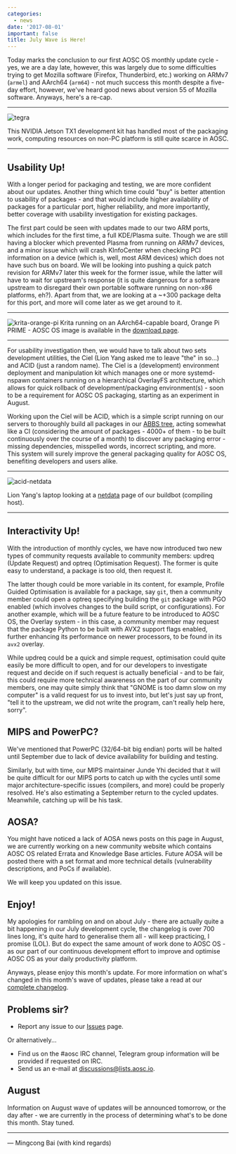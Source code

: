 ```yaml
---
categories:
  - news
date: '2017-08-01'
important: false
title: July Wave is Here!
---
```



Today marks the conclusion to our first AOSC OS monthly update cycle - yes, we are a day late, however, this was largely due to some difficulties trying to get Mozilla software (Firefox, Thunderbird, etc.) working on ARMv7 (`armel`) and AArch64 (`arm64`) - not much success this month despite a five-day effort, however, we've heard good news about version 55 of Mozilla software. Anyways, here's a re-cap.

--------

![tegra](/assets/news/news/2017-july-tegra-building.jpg)

This NVIDIA Jetson TX1 development kit has handled most of the packaging work, computing resources on non-PC platform is still quite scarce in AOSC.

--------

Usability Up!
-------------

With a longer period for packaging and testing, we are more confident about our updates. Another thing which time could "buy" is better attention to usability of packages - and that would include higher availability of packages for a particular port, higher reliability, and more importantly, better coverage with usability investigation for existing packages.

The first part could be seen with updates made to our two ARM ports, which includes for the first time, a full KDE/Plasma suite. Though we are still having a blocker which prevented Plasma from running on ARMv7 devices, and a minor issue which will crash KInfoCenter when checking PCI information on a device (which is, well, most ARM devices) which does not have such bus on board. We will be looking into pushing a quick patch revision for ARMv7 later this week for the former issue, while the latter will have to wait for upstream's response (it is quite dangerous for a software upstream to disregard their own portable software running on non-x86 platforms, eh?). Apart from that, we are looking at a ~+300 package delta for this port, and more will come later as we get around to it.

--------

![krita-orange-pi](/assets/news/news/2017-july-calligra.jpg)
Krita running on an AArch64-capable board, Orange Pi PRIME - AOSC OS image is available in the [download page](https://aosc.io/os-download).

--------

For usability investigation then, we would have to talk about two sets development utilities, the Ciel (Lion Yang asked me to leave "the" in so...) and ACID (just a random name). The Ciel is a (development) environment deployment and manipulation kit which manages one or more systemd-nspawn containers running on a hierarchical OverlayFS architecture, which allows for quick rollback of development/packaging environment(s) - soon to be a requirement for AOSC OS packaging, starting as an experiment in August.

Working upon the Ciel will be ACID, which is a simple script running on our servers to thoroughly build all packages in our [ABBS tree](https://github.com/AOSC-Dev/aosc-os-abbs/), acting somewhat like a CI (considering the amount of packages - 4000+ of them - to be built continuously over the course of a month) to discover any packaging error - missing dependencies, misspelled words, incorrect scripting, and more. This system will surely improve the general packaging quality for AOSC OS, benefiting developers and users alike.

--------

![acid-netdata](/assets/news/news/2017-july-acid-status.jpg)

Lion Yang's laptop looking at a [netdata](https://my-netdata.io/) page of our buildbot (compiling host).

--------

Interactivity Up!
-----------------

With the introduction of monthly cycles, we have now introduced two new types of community requests available to community members: updreq (Update Request) and optreq (Optimisation Request). The former is quite easy to understand, a package is too old, then request it.

The latter though could be more variable in its content, for example, Profile Guided Optimisation is available for a package, say `git`, then a community member could open a optreq specifying building the `git` package with PGO enabled (which involves changes to the build script, or configurations). For another example, which will be a future feature to be introduced to AOSC OS, the Overlay system - in this case, a community member may request that the package Python to be built with AVX2 support flags enabled, further enhancing its performance on newer processors, to be found in its `avx2` overlay.

While updreq could be a quick and simple request, optimisation could quite easily be more difficult to open, and for our developers to investigate request and decide on if such request is actually beneficial - and to be fair, this could require more technical awareness on the part of our community members, one may quite simply think that "GNOME is too damn slow on my computer" is a valid request for us to invest into, but let's just say up front, "tell it to the upstream, we did not write the program, can't really help here, sorry".

MIPS and PowerPC?
-----------------

We've mentioned that PowerPC (32/64-bit big endian) ports will be halted until September due to lack of device availability for building and testing.

Similarly, but with time, our MIPS maintainer Junde Yhi decided that it will be quite difficult for our MIPS ports to catch up with the cycles until some major architecture-specific issues (compilers, and more) could be properly resolved. He's also estimating a September return to the cycled updates. Meanwhile, catching up will be his task.

AOSA?
-----

You might have noticed a lack of AOSA news posts on this page in August, we are currently working on a new community website which contains AOSC OS related Errata and Knowledge Base articles. Future AOSA will be posted there with a set format and more technical details (vulnerability descriptions, and PoCs if available).

We will keep you updated on this issue.

Enjoy!
------

My apologies for rambling on and on about July - there are actually quite a bit happening in our July development cycle, the changelog is over 700 lines long, it's quite hard to generalise them all - will keep practicing, I promise (LOL). But do expect the same amount of work done to AOSC OS - as our part of our continuous development effort to improve and optimise AOSC OS as your daily productivity platform.

Anyways, please enjoy this month's update. For more information on what's changed in this month's wave of updates, please take a read at our [complete changelog](https://github.com/AOSC-Dev/aosc-os/blob/master/changelogs/2017-july-changelog.md).

Problems sir?
---------------

- Report any issue to our [Issues](https://github.com/AOSC-Dev/aosc-os-abbs/issues) page.

Or alternatively...

- Find us on the #aosc IRC channel, Telegram group information will be provided if requested on IRC.
- Send us an e-mail at [discussions@lists.aosc.io](mailto:discussions@lists.aosc.io).

August
------

Information on August wave of updates will be announced tomorrow, or the day after - we are currently in the process of determining what's to be done this month. Stay tuned.

--------

— Mingcong Bai (with kind regards)
